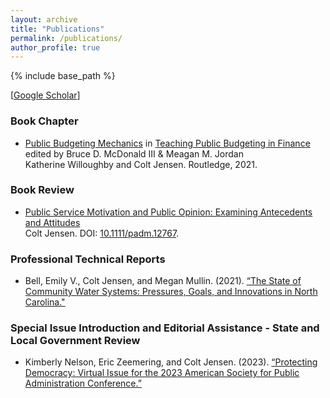 ```yaml
---
layout: archive
title: "Publications"
permalink: /publications/
author_profile: true
---
```


{% include base_path %}

[[Google Scholar](https://scholar.google.com/citations?hl=en&user=XkCEPH4AAAAJ)] 

### Book Chapter
* [Public Budgeting Mechanics](https://www.taylorfrancis.com/chapters/edit/10.4324/9781003240440-4/public-budgeting-mechanics-katherine-willoughby-colt-jensen) in [Teaching Public Budgeting in Finance](https://doi.org/10.4324/9781003240440) edited by Bruce D. McDonald III & Meagan M. Jordan <br/>
Katherine Willoughby and Colt Jensen. Routledge, 2021.

### Book Review

* [Public Service Motivation and Public Opinion: Examining Antecedents and Attitudes](https://doi.org/10.1111/padm.12767) <br/>
Colt Jensen. DOI: [10.1111/padm.12767](https://doi.org/10.1111/padm.12767).

### Professional Technical Reports
* Bell,  Emily  V.,  Colt  Jensen,  and  Megan  Mullin.   (2021).   [“The  State  of  Community  Water  Systems: Pressures, Goals, and Innovations in North Carolina."](https://www.evbell.com/publications)

### Special Issue Introduction and Editorial Assistance - State and Local Government Review

* Kimberly Nelson, Eric Zeemering, and Colt Jensen. (2023). [“Protecting Democracy: Virtual Issue for the 2023 American Society for Public Administration Conference.”](https://journals.sagepub.com/topic/collections-slg/slg_1-protecting_democracy/slg)

